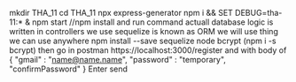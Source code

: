 mkdir THA_11
cd THA_11
npx express-generator
npm i && SET DEBUG=tha-11:* & npm start
//npm install and run command
actuall database logic is written in controllers
we use sequelize is known as ORM we will use thing we can use anywhere
npm install --save sequelize
node bcrypt (npm i -s bcrypt)
then go in postman 
https://localhost:3000/register and with body of
{ "gmail" : "name@name.name",
 "password" : "temporary",
"confirmPassword" }  Enter send 

